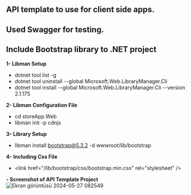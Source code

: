 
## API template to use for client side apps.
## Used Swagger for testing.

## Include Bootstrap library to .NET project

 **1- Libman Setup**

- dotnet tool list -g
- dotnet tool uninstall --global Microsoft.Web.LibraryManager.Cli
- dotnet tool install --global Microsoft.Web.LibraryManager.Cli --version 2.1.175

**2- Libman Configuration File**
- cd storeApp.Web
- libman init -p cdnjs

**3- Library Setup**
- libman install bootstrap@5.3.2 -d wwwroot/lib/bootstrap

**4- Including Css File**
-  \<link  href="/lib/bootstrap/css/bootstrap.min.css"  rel="stylesheet"  />

**- Screenshot of API Template Project**
![Ekran görüntüsü 2024-05-27 082549](https://github.com/yigitalpkaynak/clientAppsForProductsAPI/assets/71692297/6fbcb5f6-8585-423c-8d85-0dfa18580cf7)
